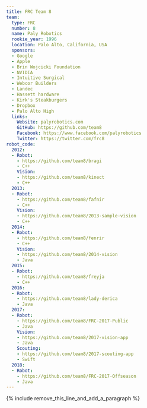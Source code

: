 ```yaml
---
title: FRC Team 8
team:
  type: FRC
  number: 8
  name: Paly Robotics
  rookie_year: 1996
  location: Palo Alto, California, USA
  sponsors:
  - Google
  - Apple
  - Brin Wojcicki Foundation
  - NVIDIA
  - Intuitive Surgical
  - Webcor Builders
  - Landec
  - Hassett hardware
  - Kirk's Steakburgers
  - Dropbox
  - Palo Alto High
  links:
    Website: palyrobotics.com
    GitHub: https://github.com/team8
    Facebook: https://www.facebook.com/palyrobotics
    Twitter: https://twitter.com/frc8
robot_code:
  2012:
  - Robot:
    - https://github.com/team8/bragi
    - C++
    Vision:
    - https://github.com/team8/kinect
    - C++
  2013:
  - Robot:
    - https://github.com/team8/fafnir
    - C++
    Vision:
    - https://github.com/team8/2013-sample-vision
    - C++
  2014:
  - Robot:
    - https://github.com/team8/fenrir
    - C++
    Vision:
    - https://github.com/team8/2014-vision
    - Java
  2015:
  - Robot:
    - https://github.com/team8/freyja
    - C++
  2016:
  - Robot:
    - https://github.com/team8/lady-derica
    - Java
  2017:
  - Robot:
    - https://github.com/team8/FRC-2017-Public
    - Java
    Vision:
    - https://github.com/team8/2017-vision-app
    - Java
    Scouting:
    - https://github.com/team8/2017-scouting-app
    - Swift
  2018:
  - Robot:
    - https://github.com/team8/FRC-2017-Offseason
    - Java
---
```


{% include remove_this_line_and_add_a_paragraph %}